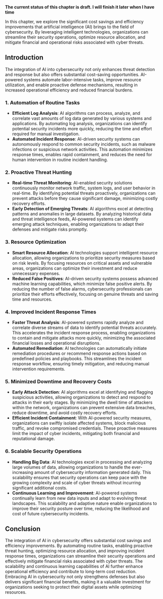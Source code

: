 **The current status of this chapter is draft. I will finish it later when I have time**

In this chapter, we explore the significant cost savings and efficiency improvements that artificial intelligence (AI) brings to the field of cybersecurity. By leveraging intelligent technologies, organizations can streamline their security operations, optimize resource allocation, and mitigate financial and operational risks associated with cyber threats.

Introduction
------------

The integration of AI into cybersecurity not only enhances threat detection and response but also offers substantial cost-saving opportunities. AI-powered systems automate labor-intensive tasks, improve resource utilization, and enable proactive defense mechanisms, resulting in increased operational efficiency and reduced financial burdens.

### 1. Automation of Routine Tasks

* **Efficient Log Analysis**: AI algorithms can process, analyze, and correlate vast amounts of log data generated by various systems and applications. By automating log analysis, organizations can identify potential security incidents more quickly, reducing the time and effort required for manual investigation.
* **Automated Incident Response**: AI-driven security systems can autonomously respond to common security incidents, such as malware infections or suspicious network activities. This automation minimizes response times, enables rapid containment, and reduces the need for human intervention in routine incident handling.

### 2. Proactive Threat Hunting

* **Real-time Threat Monitoring**: AI-enabled security solutions continuously monitor network traffic, system logs, and user behavior in real-time. By identifying potential threats proactively, organizations can prevent attacks before they cause significant damage, minimizing costly recovery efforts.
* **Early Detection of Emerging Threats**: AI algorithms excel at detecting patterns and anomalies in large datasets. By analyzing historical data and threat intelligence feeds, AI-powered systems can identify emerging attack techniques, enabling organizations to adapt their defenses and mitigate risks promptly.

### 3. Resource Optimization

* **Smart Resource Allocation**: AI technologies support intelligent resource allocation, allowing organizations to prioritize security measures based on risk levels. By focusing resources on critical assets and vulnerable areas, organizations can optimize their investment and reduce unnecessary expenses.
* **Reduced False Positives**: AI-driven security systems possess advanced machine learning capabilities, which minimize false positive alerts. By reducing the number of false alarms, cybersecurity professionals can prioritize their efforts effectively, focusing on genuine threats and saving time and resources.

### 4. Improved Incident Response Times

* **Faster Threat Analysis**: AI-powered systems rapidly analyze and correlate diverse streams of data to identify potential threats accurately. This accelerates the incident response process, enabling organizations to contain and mitigate attacks more quickly, minimizing the associated financial losses and operational disruptions.
* **Automated Remediation**: AI technologies can automatically initiate remediation procedures or recommend response actions based on predefined policies and playbooks. This streamlines the incident response workflow, ensuring timely mitigation, and reducing manual intervention requirements.

### 5. Minimized Downtime and Recovery Costs

* **Early Attack Detection**: AI algorithms excel at identifying and flagging suspicious activities, allowing organizations to detect and respond to attacks in their early stages. By minimizing the dwell time of attackers within the network, organizations can prevent extensive data breaches, reduce downtime, and avoid costly recovery efforts.
* **Efficient Incident Containment**: With AI-powered security measures, organizations can swiftly isolate affected systems, block malicious traffic, and revoke compromised credentials. These proactive measures limit the impact of cyber incidents, mitigating both financial and reputational damage.

### 6. Scalable Security Operations

* **Handling Big Data**: AI technologies excel in processing and analyzing large volumes of data, allowing organizations to handle the ever-increasing amount of cybersecurity information generated daily. This scalability ensures that security operations can keep pace with the growing complexity and scale of cyber threats without incurring significant additional costs.
* **Continuous Learning and Improvement**: AI-powered systems continually learn from new data inputs and adapt to evolving threat landscapes. This scalability and adaptive nature enable organizations to improve their security posture over time, reducing the likelihood and cost of future cybersecurity incidents.

Conclusion
----------

The integration of AI in cybersecurity offers substantial cost savings and efficiency improvements. By automating routine tasks, enabling proactive threat hunting, optimizing resource allocation, and improving incident response times, organizations can streamline their security operations and effectively mitigate financial risks associated with cyber threats. The scalability and continuous learning capabilities of AI further enhance operational efficiency and contribute to long-term cost reduction. Embracing AI in cybersecurity not only strengthens defenses but also delivers significant financial benefits, making it a valuable investment for organizations seeking to protect their digital assets while optimizing resources.
